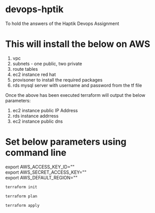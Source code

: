 # devops-hptik
To hold the answers of the Haptik Devops Assignment

# This will install the below on AWS 
1. vpc
2. subnets - one public, two private
3. route tables
4. ec2 instance red hat 
5. provisoner to install the required packages
6. rds mysql server with username and password from the tf file


Once the above has been executed terraform will output the below parameters:

1. ec2 instance public IP Address
2. rds instance addrress
3. ec2 instance public dns


# Set below parameters using command line

export AWS_ACCESS_KEY_ID=""  <br />
export AWS_SECRET_ACCESS_KEY=""  <br />
export AWS_DEFAULT_REGION=""  <br />

```bash
terraform init
```

```bash
terraform plan
```

```bash
terraform apply
```